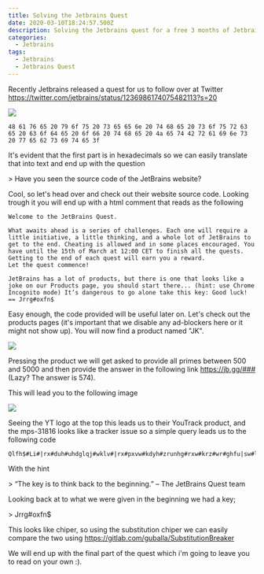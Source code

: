 ```yaml
---
title: Solving the Jetbrains Quest
date: 2020-03-10T18:24:57.500Z
description: Solving the Jetbrains quest for a free 3 months of Jetbrains products.
categories:
  - Jetbrains
tags:
  - Jetbrains
  - Jetbrains Quest
---
```

Recently Jetbrains released a quest for us to follow over at Twitter\
<https://twitter.com/jetbrains/status/1236986174075482113?s=20>

![](/img/1e13c0f4-d33b-4441-ae03-ec83471d99f5.png)

```
48 61 76 65 20 79 6f 75 20 73 65 65 6e 20 74 68 65 20 73 6f 75 72 63 65 20 63 6f 64 65 20 6f 66 20 74 68 65 20 4a 65 74 42 72 61 69 6e 73 20 77 65 62 73 69 74 65 3f
```

It's evident that the first part is in hexadecimals so we can easily translate that into text and end up with the question

\> Have you seen the source code of the JetBrains website?

Cool, so let's head over and check out their website source code. Looking trough it you will end up with a html comment that reads as the following

```
Welcome to the JetBrains Quest.

What awaits ahead is a series of challenges. Each one will require a little initiative, a little thinking, and a whole lot of JetBrains to get to the end. Cheating is allowed and in some places encouraged. You have until the 15th of March at 12:00 CET to finish all the quests. Getting to the end of each quest will earn you a reward.
Let the quest commence!

JetBrains has a lot of products, but there is one that looks like a joke on our Products page, you should start there... (hint: use Chrome Incognito mode) It’s dangerous to go alone take this key: Good luck! == Jrrg#oxfn$
```

Easy enough, the code provided will be useful later on. Let's check out the products pages (it's important that we disable any ad-blockers here or it might not show up). You will now find a product named "JK".

![](/img/brave_sm7gut5icy.png)

Pressing the product we will get asked to provide all primes between 500 and 5000 and then provide the answer in the following link https://jb.gg/### (Lazy? The answer is 574).

This will lead you to the following image

![](/img/py_quest.png)

Seeing the YT logo at the top this leads us to their YouTrack product, and the mps-31816 looks like a tracker issue so a simple query leads us to the following code

```
Qlfh$#Li#|rx#duh#uhdglqj#wklv#|rx#pxvw#kdyh#zrunhg#rxw#krz#wr#ghfu|sw#lw1#Wklv#lv#rxu#lvvxh#wudfnhu#ghvljqhg#iru#djloh#whdpv1#Lw#lv#iuhh#iru#xs#wr#6#xvhuv#lq#Forxg#dqg#iru#43#xvhuv#lq#Vwdqgdorqh/#vr#li#|rx#zdqw#wr#jlyh#lw#d#jr#lq#|rxu#whdp#wkhq#zh#wrwdoo|#uhfrpphqg#lw1#|rx#kdyh#ilqlvkhg#wkh#iluvw#Txhvw/#qrz#lw“v#wlph#wr#uhghhp#|rxu#iluvw#sul}h1#Wkh#frgh#iru#wkh#iluvw#txhvw#lv#‟WkhGulyhWrGhyhors†1#Jr#wr#wkh#Txhvw#Sdjh#dqg#xvh#wkh#frgh#wr#fodlp#|rxu#sul}h1#kwwsv=22zzz1mhweudlqv1frp2surpr2txhvw2

```

With the hint

\> “The key is to think back to the beginning.” – The JetBrains Quest team

Looking back at to what we were given in the beginning we had a key; 

\> Jrrg#oxfn$

This looks like chiper, so using the substitution chiper we can easily compare the two using https://gitlab.com/guballa/SubstitutionBreaker

We will end up with the final part of the quest which i'm going to leave you to read on your own :).